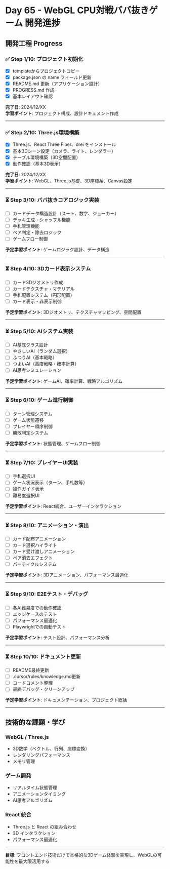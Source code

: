 # Day 65 - WebGL CPU対戦ババ抜きゲーム 開発進捗

## 開発工程 Progress

### ✅ Step 1/10: プロジェクト初期化
- [x] templateからプロジェクトコピー
- [x] package.json の name フィールド更新
- [x] README.md 更新（アプリケーション設計）
- [x] PROGRESS.md 作成
- [x] 基本レイアウト確認

**完了日**: 2024/12/XX  
**学習ポイント**: プロジェクト構成、設計ドキュメント作成

---

### ✅ Step 2/10: Three.js環境構築
- [x] Three.js、React Three Fiber、drei をインストール
- [x] 基本3Dシーン設定（カメラ、ライト、レンダラー）
- [x] テーブル環境構築（3D空間配置）
- [x] 動作確認（基本3D表示）

**完了日**: 2024/12/XX  
**学習ポイント**: WebGL、Three.js基礎、3D座標系、Canvas設定

---

### ⏳ Step 3/10: ババ抜きコアロジック実装
- [ ] カードデータ構造設計（スート、数字、ジョーカー）
- [ ] デッキ生成・シャッフル機能
- [ ] 手札管理機能
- [ ] ペア判定・除去ロジック
- [ ] ゲームフロー制御

**予定学習ポイント**: ゲームロジック設計、データ構造

---

### ⏳ Step 4/10: 3Dカード表示システム
- [ ] カード3Dジオメトリ作成
- [ ] カードテクスチャ・マテリアル
- [ ] 手札配置システム（円形配置）
- [ ] カード表示・非表示制御

**予定学習ポイント**: 3Dジオメトリ、テクスチャマッピング、空間配置

---

### ⏳ Step 5/10: AIシステム実装
- [ ] AI基底クラス設計
- [ ] やさしいAI（ランダム選択）
- [ ] ふつうAI（基本戦略）
- [ ] つよいAI（高度戦略・確率計算）
- [ ] AI思考シミュレーション

**予定学習ポイント**: ゲームAI、確率計算、戦略アルゴリズム

---

### ⏳ Step 6/10: ゲーム進行制御
- [ ] ターン管理システム
- [ ] ゲーム状態遷移
- [ ] プレイヤー順序制御
- [ ] 勝敗判定システム

**予定学習ポイント**: 状態管理、ゲームフロー制御

---

### ⏳ Step 7/10: プレイヤーUI実装
- [ ] 手札選択UI
- [ ] ゲーム状況表示（ターン、手札数等）
- [ ] 操作ガイド表示
- [ ] 難易度選択UI

**予定学習ポイント**: React統合、ユーザーインタラクション

---

### ⏳ Step 8/10: アニメーション・演出
- [ ] カード配布アニメーション
- [ ] カード選択ハイライト
- [ ] カード受け渡しアニメーション
- [ ] ペア消去エフェクト
- [ ] パーティクルシステム

**予定学習ポイント**: 3Dアニメーション、パフォーマンス最適化

---

### ⏳ Step 9/10: E2Eテスト・デバッグ
- [ ] 各AI難易度での動作確認
- [ ] エッジケースのテスト
- [ ] パフォーマンス最適化
- [ ] Playwrightでの自動テスト

**予定学習ポイント**: テスト設計、パフォーマンス分析

---

### ⏳ Step 10/10: ドキュメント更新
- [ ] README最終更新
- [ ] .cursor/rules/knowledge.md更新
- [ ] コードコメント整理
- [ ] 最終デバッグ・クリーンアップ

**予定学習ポイント**: ドキュメンテーション、プロジェクト総括

---

## 技術的な課題・学び

### WebGL / Three.js
- 3D数学（ベクトル、行列、座標変換）
- レンダリングパフォーマンス
- メモリ管理

### ゲーム開発
- リアルタイム状態管理
- アニメーションタイミング
- AI思考アルゴリズム

### React 統合
- Three.js と React の組み合わせ
- 3D インタラクション
- パフォーマンス最適化

---

**目標**: フロントエンド技術だけで本格的な3Dゲーム体験を実現し、WebGLの可能性を最大限活用する
